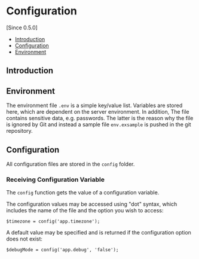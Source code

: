 # Configuration

[Since 0.5.0]

- [Introduction](#introduction)
- [Configuration](#configuration)
- [Environment](#environment)

<a name="introduction"></a>
## Introduction

<a name="environment"></a>
## Environment

The environment file `.env` is a simple key/value list. 
Variables are stored here, which are dependent on the server environment.
In addition, The file contains sensitive data, e.g. passwords.
The latter is the reason why the file is ignored by Git and instead a sample file `env.exsample` is pushed in the 
git repository.

<a name="configuration"></a>
## Configuration

All configuration files are stored in the `config` folder. 

<a name="receiving"></a>
### Receiving Configuration Variable

The `config` function gets the value of a configuration variable. 

The configuration values may be accessed using "dot" syntax, which includes the name of the file and the option you 
wish to access: 

    $timezone = config('app.timezone');

A default value may be specified and is returned if the configuration option does not exist:

    $debugMode = config('app.debug', 'false'); 
 
 
<!--
TODOS:
- Caching Mechanismus
- config/boot/bootsrap.php
- config/boot/routes.php
- config/boot/services.php
- vendor/pletfix/core/src/Bootstraps/LoadConfiguration.php
- Plugin Configuration
--> 
